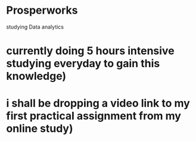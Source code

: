 # Prosperworks
studying Data analytics
# currently doing 5 hours intensive studying everyday to gain this knowledge)
# i shall be dropping a video link to my first practical assignment from my online study)
